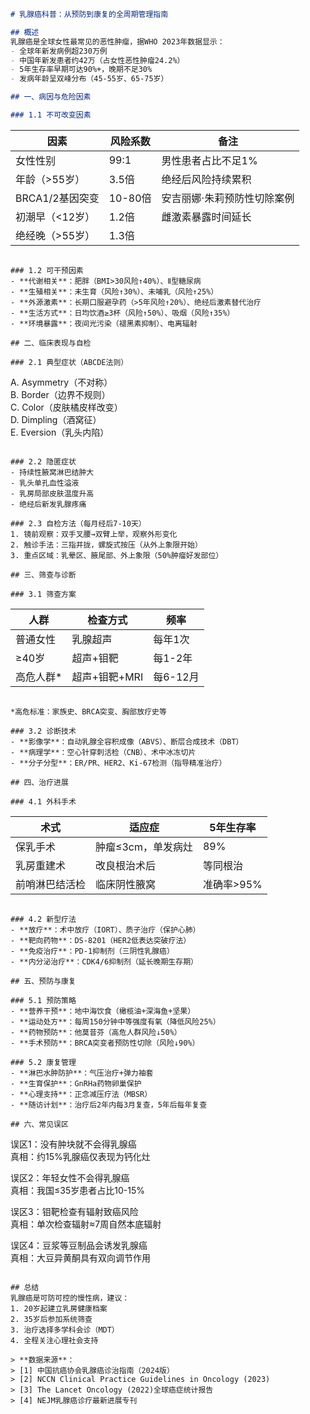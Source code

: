 

```markdown
# 乳腺癌科普：从预防到康复的全周期管理指南

## 概述
乳腺癌是全球女性最常见的恶性肿瘤，据WHO 2023年数据显示：
- 全球年新发病例超230万例
- 中国年新发患者约42万（占女性恶性肿瘤24.2%）
- 5年生存率早期可达90%+，晚期不足30%
- 发病年龄呈双峰分布（45-55岁、65-75岁）

## 一、病因与危险因素

### 1.1 不可改变因素
```
| 因素                | 风险系数 | 备注                      |
|---------------------|----------|---------------------------|
| 女性性别            | 99:1     | 男性患者占比不足1%        |
| 年龄（>55岁）       | 3.5倍    | 绝经后风险持续累积        |
| BRCA1/2基因突变     | 10-80倍  | 安吉丽娜·朱莉预防性切除案例 |
| 初潮早（<12岁）     | 1.2倍    | 雌激素暴露时间延长         |
| 绝经晚（>55岁）     | 1.3倍    |                           |
```

### 1.2 可干预因素
- **代谢相关**：肥胖（BMI>30风险↑40%）、Ⅱ型糖尿病
- **生殖相关**：未生育（风险↑30%）、未哺乳（风险↑25%）
- **外源激素**：长期口服避孕药（>5年风险↑20%）、绝经后激素替代治疗
- **生活方式**：日均饮酒≥3杯（风险↑50%）、吸烟（风险↑35%）
- **环境暴露**：夜间光污染（褪黑素抑制）、电离辐射

## 二、临床表现与自检

### 2.1 典型症状（ABCDE法则）
```
A. Asymmetry（不对称）  
B. Border（边界不规则）  
C. Color（皮肤橘皮样改变）  
D. Dimpling（酒窝征）  
E. Eversion（乳头内陷）
```

### 2.2 隐匿症状
- 持续性腋窝淋巴结肿大
- 乳头单孔血性溢液
- 乳房局部皮肤温度升高
- 绝经后新发乳腺疼痛

### 2.3 自检方法（每月经后7-10天）
1. 镜前观察：双手叉腰→双臂上举，观察外形变化
2. 触诊手法：三指并拢，螺旋式按压（从外上象限开始）
3. 重点区域：乳晕区、腋尾部、外上象限（50%肿瘤好发部位）

## 三、筛查与诊断

### 3.1 筛查方案
```
| 人群       | 检查方式               | 频率     |
|------------|------------------------|----------|
| 普通女性   | 乳腺超声               | 每年1次  |
| ≥40岁      | 超声+钼靶              | 每1-2年  |
| 高危人群*  | 超声+钼靶+MRI          | 每6-12月 |
```

*高危标准：家族史、BRCA突变、胸部放疗史等

### 3.2 诊断技术
- **影像学**：自动乳腺全容积成像（ABVS）、断层合成技术（DBT）
- **病理学**：空心针穿刺活检（CNB）、术中冰冻切片
- **分子分型**：ER/PR、HER2、Ki-67检测（指导精准治疗）

## 四、治疗进展

### 4.1 外科手术
```
| 术式              | 适应症                     | 5年生存率 |
|-------------------|----------------------------|-----------|
| 保乳手术          | 肿瘤≤3cm，单发病灶         | 89%       |
| 乳房重建术        | 改良根治术后               | 等同根治  |
| 前哨淋巴结活检    | 临床阴性腋窝               | 准确率>95%|
```

### 4.2 新型疗法
- **放疗**：术中放疗（IORT）、质子治疗（保护心肺）
- **靶向药物**：DS-8201（HER2低表达突破疗法）
- **免疫治疗**：PD-1抑制剂（三阴性乳腺癌）
- **内分泌治疗**：CDK4/6抑制剂（延长晚期生存期）

## 五、预防与康复

### 5.1 预防策略
- **营养干预**：地中海饮食（橄榄油+深海鱼+坚果）
- **运动处方**：每周150分钟中等强度有氧（降低风险25%）
- **药物预防**：他莫昔芬（高危人群风险↓50%）
- **手术预防**：BRCA突变者预防性切除（风险↓90%）

### 5.2 康复管理
- **淋巴水肿防护**：气压治疗+弹力袖套
- **生育保护**：GnRHa药物卵巢保护
- **心理支持**：正念减压疗法（MBSR）
- **随访计划**：治疗后2年内每3月复查，5年后每年复查

## 六、常见误区
```
误区1：没有肿块就不会得乳腺癌  
真相：约15%乳腺癌仅表现为钙化灶

误区2：年轻女性不会得乳腺癌  
真相：我国≤35岁患者占比10-15%

误区3：钼靶检查有辐射致癌风险  
真相：单次检查辐射≈7周自然本底辐射

误区4：豆浆等豆制品会诱发乳腺癌  
真相：大豆异黄酮具有双向调节作用
```

## 总结
乳腺癌是可防可控的慢性病，建议：
1. 20岁起建立乳房健康档案
2. 35岁后参加系统筛查
3. 治疗选择多学科会诊（MDT）
4. 全程关注心理社会支持

> **数据来源**：  
> [1] 中国抗癌协会乳腺癌诊治指南（2024版）  
> [2] NCCN Clinical Practice Guidelines in Oncology (2023)  
> [3] The Lancet Oncology (2022)全球癌症统计报告  
> [4] NEJM乳腺癌诊疗最新进展专刊
```